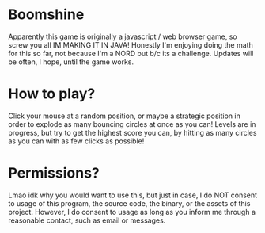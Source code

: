 # Boomshine
Apparently this game is originally a javascript / web browser game, so screw you all IM MAKING IT IN JAVA!
Honestly I'm enjoying doing the math for this so far, not because I'm a NORD but b/c its a challenge.
Updates will be often, I hope, until the game works.
# How to play?
Click your mouse at a random position, or maybe a strategic position in order to explode as many bouncing circles at once as you can!
Levels are in progress, but try to get the highest score you can, by hitting as many circles as you can with as few clicks as possible!
# Permissions?
Lmao idk why you would want to use this, but just in case, I do NOT consent to usage of this program, the source code, the binary, or the assets of this project. However, I do consent to usage as long as you inform me through a reasonable contact, such as email or messages. 
